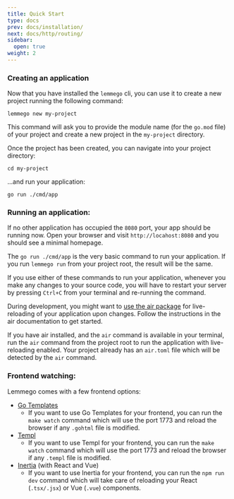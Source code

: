 ```yaml
---
title: Quick Start
type: docs
prev: docs/installation/
next: docs/http/routing/
sidebar:
  open: true
weight: 2
---
```


### Creating an application

Now that you have installed the `lemmego` cli, you can use it to create a new project running the following command:

```shell
lemmego new my-project
```

This command will ask you to provide the module name (for the `go.mod` file) of your project and create a new project in the `my-project` directory.

Once the project has been created, you can navigate into your project directory:

```shell
cd my-project
```

...and run your application:

```shell
go run ./cmd/app
```

### Running an application:

If no other application has occupied the `8080` port, your app should be running now. Open your browser and visit `http://locahost:8080` and you should see a minimal homepage.

The `go run ./cmd/app` is the very basic command to run your application. If you run `lemmego run` from your project root,
the result will be the same.

If you use either of these commands to run your application, whenever you make any changes to your source code, you will
have to restart your server by pressing `Ctrl+C` from your terminal and re-running the command.

During development, you might want to [use the air package](https://github.com/air-verse/air) for live-reloading of your application upon changes.
Follow the instructions in the air documentation to get started.

If you have air installed, and the `air` command is available in your terminal, run the `air` command from the project root
to run the application with live-reloading enabled. Your project already has an `air.toml` file which will be detected
by the `air` command.

### Frontend watching:

Lemmego comes with a few frontend options:

* [Go Templates](https://pkg.go.dev/text/template)
  * If you want to use Go Templates for your frontend, you can run the `make watch` command which will use the port 1773
    and reload the browser if any `.gohtml` file is modified.
* [Templ](https://templ.guide/)
  * If you want to use Templ for your frontend, you can run the `make watch` command which will use the port 1773
        and reload the browser if any `.templ` file is modified.
* [Inertia](https://inertiajs.com/) (with React and Vue)
  * If you want to use Inertia for your frontend, you can run the `npm run dev` command which will take care of reloading
    your React (`.tsx/.jsx`) or Vue (`.vue`) components.


  